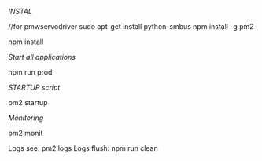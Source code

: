 
*INSTAL*

//for pmwservodriver
sudo apt-get install python-smbus
npm install -g pm2

npm install

*Start all applications*

npm run prod

*STARTUP script*

pm2 startup

*Monitoring*

pm2 monit

Logs see: pm2 logs
Logs flush: npm run clean